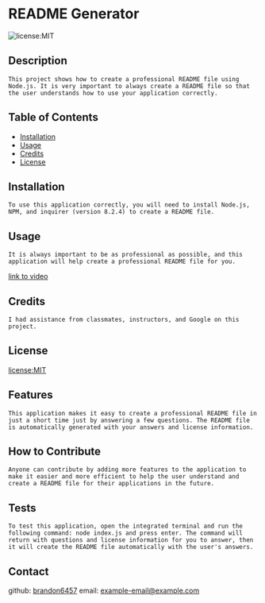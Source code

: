 # README Generator
   ![license:MIT](https://img.shields.io/badge/license-MIT-blue)
  ## Description
    This project shows how to create a professional README file using Node.js. It is very important to always create a README file so that the user understands how to use your application correctly.
  ## Table of Contents
  
  - [Installation](#installation)
  - [Usage](#usage)
  - [Credits](#credits)
  - [License](#license)
  
  ## Installation
    To use this application correctly, you will need to install Node.js, NPM, and inquirer (version 8.2.4) to create a README file.
  ## Usage
    It is always important to be as professional as possible, and this application will help create a professional README file for you.

[link to video](/assets/images/README-video)

  ## Credits
    I had assistance from classmates, instructors, and Google on this project.
  ## License
  [license:MIT](https://opensource.org/licenses/MIT/)
  ## Features
    This application makes it easy to create a professional README file in just a short time just by answering a few questions. The README file is automatically generated with your answers and license information.
  ## How to Contribute
    Anyone can contribute by adding more features to the application to make it easier and more efficient to help the user understand and create a README file for their applications in the future.
  ## Tests
    To test this application, open the integrated terminal and run the following command: node index.js and press enter. The command will return with questions and license information for you to answer, then it will create the README file automatically with the user's answers.
  ## Contact
  github: [brandon6457](https://github.com/brandon6457)
  email: example-email@example.com